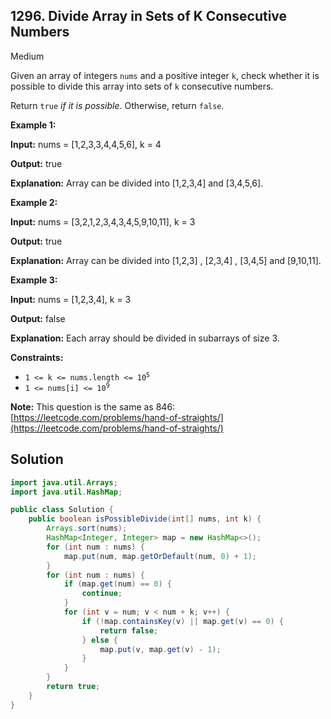 ## 1296\. Divide Array in Sets of K Consecutive Numbers

Medium

Given an array of integers `nums` and a positive integer `k`, check whether it is possible to divide this array into sets of `k` consecutive numbers.

Return `true` _if it is possible_. Otherwise, return `false`.

**Example 1:**

**Input:** nums = [1,2,3,3,4,4,5,6], k = 4

**Output:** true

**Explanation:** Array can be divided into [1,2,3,4] and [3,4,5,6].

**Example 2:**

**Input:** nums = [3,2,1,2,3,4,3,4,5,9,10,11], k = 3

**Output:** true

**Explanation:** Array can be divided into [1,2,3] , [2,3,4] , [3,4,5] and [9,10,11].

**Example 3:**

**Input:** nums = [1,2,3,4], k = 3

**Output:** false

**Explanation:** Each array should be divided in subarrays of size 3.

**Constraints:**

*   <code>1 <= k <= nums.length <= 10<sup>5</sup></code>
*   <code>1 <= nums[i] <= 10<sup>9</sup></code>

**Note:** This question is the same as 846: [https://leetcode.com/problems/hand-of-straights/](https://leetcode.com/problems/hand-of-straights/)

## Solution

```java
import java.util.Arrays;
import java.util.HashMap;

public class Solution {
    public boolean isPossibleDivide(int[] nums, int k) {
        Arrays.sort(nums);
        HashMap<Integer, Integer> map = new HashMap<>();
        for (int num : nums) {
            map.put(num, map.getOrDefault(num, 0) + 1);
        }
        for (int num : nums) {
            if (map.get(num) == 0) {
                continue;
            }
            for (int v = num; v < num + k; v++) {
                if (!map.containsKey(v) || map.get(v) == 0) {
                    return false;
                } else {
                    map.put(v, map.get(v) - 1);
                }
            }
        }
        return true;
    }
}
```